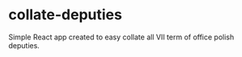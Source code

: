 # collate-deputies
Simple React app created to easy collate all VII term of office polish deputies.
